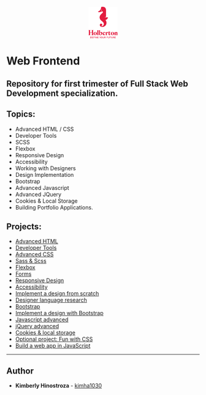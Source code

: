 <p align="center">
  <img width="15%" src="./holberton.png"/>
</p>

# **Web Frontend**

## Repository for first trimester of Full Stack Web Development specialization.

## **Topics:**

- Advanced HTML / CSS
- Developer Tools
- SCSS
- Flexbox
- Responsive Design
- Accessibility
- Working with Designers
- Design Implementation
- Bootstrap
- Advanced Javascript
- Advanced JQuery
- Cookies & Local Storage
- Building Portfolio Applications.

## **Projects:**

- [Advanced HTML](./0x00-html_advanced)
- [Developer Tools](./0x01-developer_tools)
- [Advanced CSS](./0x02-CSS_advanced)
- [Sass & Scss](./0x03-sass_scss)
- [Flexbox](./0x04-flexbox)
- [Forms](./0x05-form)
- [Responsive Design](./0x06-responsive_design)
- [Accessibility](./0x07-accessibility)
- [Implement a design from scratch](https://github.com/kimha1030/holberton-headphones)
- [Designer language research](https://www.linkedin.com/pulse/designer-language-research-kimberly-hinostroza)
- [Bootstrap](./0x0A-Bootstrap)
- [Implement a design with Bootstrap](https://github.com/kimha1030/holberton-smiling-school)
- [Javascript advanced](./0x0C-Javascript_advanced)
- [jQuery advanced](./0x0D-JQuery_advanced)
- [Cookies & local storage](./0x0E-Cookies_local_storage)
- [Optional project: Fun with CSS](https://github.com/kimha1030/Fun-with-CSS)
- [Build a web app in JavaScript](https://github.com/kimha1030/holberton-smiling-school-javascript)

---

## **Author**

- **Kimberly Hinostroza** - [kimha1030](https://github.com/kimha1030)
